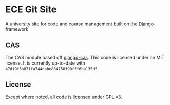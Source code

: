 # ECE Git Site

A university site for code and course management built on the Django framework

## CAS

The CAS module based off [django-cas](https://bitbucket.org/cpcc/django-cas/).
This code is licensed under an MIT license. It is currently up-to-date with
`47d19f3a871fa744dabe884758f90fff6ba135d5`.

## License

Except where noted, all code is licensed under GPL v3.
